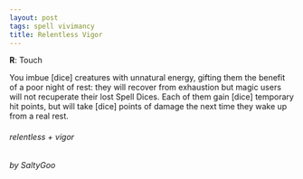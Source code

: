 ```yaml
---
layout: post
tags: spell vivimancy
title: Relentless Vigor
---
```

**R**: Touch

You imbue [dice] creatures with unnatural energy, gifting them the benefit of a poor night of rest: they will recover from exhaustion but magic users will not recuperate their lost Spell Dices. Each of them gain [dice] temporary hit points, but will take [dice] points of damage the next time they wake up from a real rest.

###### relentless + vigor
###### by SaltyGoo
